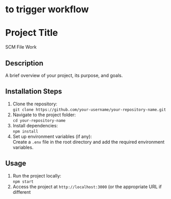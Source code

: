 
# to trigger workflow

# Project Title
SCM File Work

## Description
A brief overview of your project, its purpose, and goals.

## Installation Steps
1. Clone the repository:  
   `git clone https://github.com/your-username/your-repository-name.git`
2. Navigate to the project folder:  
   `cd your-repository-name`
3. Install dependencies:  
   `npm install`
4. Set up environment variables (if any):  
   Create a `.env` file in the root directory and add the required environment variables.

## Usage
1. Run the project locally:  
   `npm start`
2. Access the project at `http://localhost:3000` (or the appropriate URL if different
